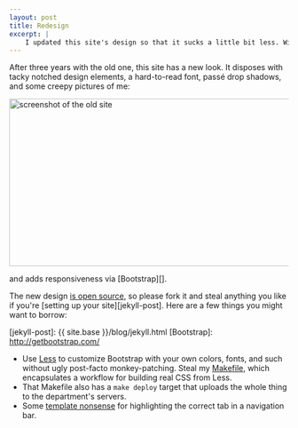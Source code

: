 ```yaml
---
layout: post
title: Redesign
excerpt: |
    I updated this site's design so that it sucks a little bit less. Within: some ideas and techniques you can steal.
---
```

After three years with the old one, this site has a new look. It disposes with tacky notched design elements, a hard-to-read font, pass&eacute; drop shadows, and some creepy pictures of me:

<img src="{{ site.base }}/media/oldsite.png"
    width="720" height="302"
    alt="screenshot of the old site">

and adds responsiveness via [Bootstrap][].

The new design [is open source][gh], so please fork it and steal anything you like if you're [setting up your site][jekyll-post]. Here are a few things you might want to borrow:

[gh]: https://github.com/sampsyo/home
[jekyll-post]: {{ site.base }}/blog/jekyll.html
[Bootstrap]: http://getbootstrap.com/

* Use [Less][] to customize Bootstrap with your own colors, fonts, and such without ugly post-facto monkey-patching. Steal my [Makefile][], which encapsulates a workflow for building real CSS from Less.
* That Makefile also has a `make deploy` target that uploads the whole thing to the department's servers.
* Some [template nonsense][nav-tmpl] for highlighting the correct tab in a navigation bar.

[nav-tmpl]: https://github.com/sampsyo/home/blob/master/_layouts/default.html#L31
[Less]: http://lesscss.org/
[Makefile]: https://github.com/sampsyo/home/blob/master/Makefile
